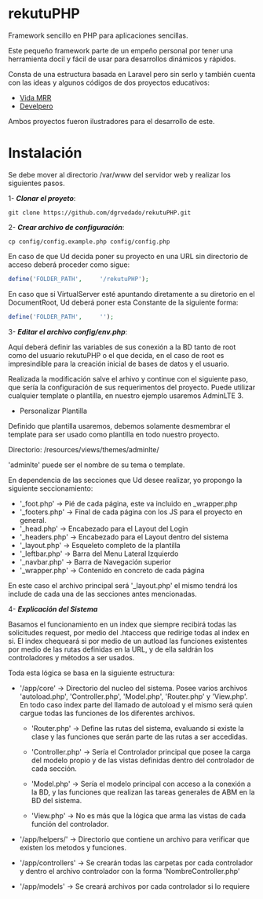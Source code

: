 # rekutuPHP

Framework sencillo en PHP para aplicaciones sencillas.

Este pequeño framework parte de un empeño personal por tener una herramienta docil y fácil de usar para desarrollos dinámicos y rápidos.

Consta de una estructura basada en Laravel pero sin serlo y también cuenta con las ideas y algunos códigos de dos proyectos educativos:

* [Vida MRR](https://github.com/marcosrivasr/Curso-PHP-MySQL/tree/master/43-49.%20MVC)
* [Develpero](https://github.com/Developero-oficial/php-mvc)

Ambos proyectos fueron ilustradores para el desarrollo de este.

# Instalación

Se debe mover al directorio /var/www del servidor web y realizar los siguientes 
pasos.

1- ***Clonar el proyeto***:

```
git clone https://github.com/dgrvedado/rekutuPHP.git
```

2- ***Crear archivo de configuración***:

```
cp config/config.example.php config/config.php
```

En caso de que Ud decida poner su proyecto en una URL sin directorio de acceso 
deberá proceder como sigue:

```php
define('FOLDER_PATH',     '/rekutuPHP');
```

En caso que si VirtualServer esté apuntando diretamente a su diretorio en el 
DocumentRoot, Ud deberá poner esta Constante de la siguiente forma:

```php
define('FOLDER_PATH',     '');
```

3- ***Editar el archivo config/env.php***:

Aquí deberá definir las variables de sus conexión a la BD tanto de root como del usuario rekutuPHP o el que decida, en el caso de root es impresindible para la creación inicial de bases de datos y el usuario.

Realizada la modificación salve el arhivo y continue con el siguiente paso, que sería la configuración de sus requerimentos del proyecto. Puede utilizar cualquier template o plantilla, en nuestro ejemplo usaremos AdminLTE 3.

* Personalizar Plantilla

Definido que plantilla usaremos, debemos solamente desmembrar el template para ser usado como plantilla en todo nuestro proyecto.

Directorio: /resources/views/themes/adminlte/

'adminlte' puede ser el nombre de su tema o template.

En dependencia de las secciones que Ud desee realizar, yo propongo la siguiente seccionamiento:
* '_foot.php'    -> Pié de cada página, este va incluido en _wrapper.php
* '_footers.php' -> Final de cada página con los JS para el proyecto en general.
* '_head.php'    -> Encabezado para el Layout del Login
* '_headers.php' -> Encabezado para el Layout dentro del sistema
* '_layout.php'  -> Esqueleto completo de la plantilla
* '_leftbar.php' -> Barra del Menu Lateral Izquierdo
* '_navbar.php'  -> Barra de Navegación superior
* '_wrapper.php' -> Contenido en concreto de cada página

En este caso el archivo principal será '_layout.php' el mismo tendrá los include de cada una de las secciones antes mencionadas.


4- ***Explicación del Sistema***

Basamos el funcionamiento en un index que siempre recibirá todas las solicitudes request, por medio del .htaccess que redirige todas al index en si. El index chequeará si por medio de un autload las funciones existentes por medio de las rutas definidas en la URL, y de ella saldrán los controladores y métodos a ser usados. 

Toda esta lógica se basa en la siguiente estructura:

* '/app/core' -> Directorio del nucleo del sistema. Posee varios archivos 'autoload.php', 'Controller.php', 'Model.php', 'Router.php' y 'View.php'. En todo caso index parte del llamado de autoload y el mismo será quien cargue todas las funciones de los diferentes archivos.

    * 'Router.php' -> Define las rutas del sistema, evaluando si existe la clase y las funciones que serán parte de las rutas a ser accedidas.

    * 'Controller.php' -> Sería el Controlador principal que posee la carga del modelo propio y de las vistas definidas dentro del controlador de cada sección.

    * 'Model.php' -> Sería el modelo principal con acceso a la conexión a la BD, y las funciones que realizan las tareas generales de ABM en la BD del sistema.

    * 'View.php' -> No es más que la lógica que arma las vistas de cada función del controlador.

* '/app/helpers/' -> Directorio que contiene un archivo para verificar que existen los metodos y funciones.

* '/app/controllers' -> Se crearán todas las carpetas por cada controlador y dentro el archivo controlador con la forma 'NombreController.php'

* '/app/models'      -> Se creará archivos por cada controlador si lo requiere 
